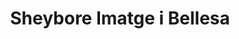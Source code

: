 ---
title: "Sheybore Imatge i Bellesa"
url: /barcelona/sheybore-imatge-i-bellesa/
shop: Kosmetik
---